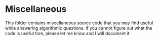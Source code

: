 # Miscellaneous

This folder contains miscellaneous source code that you may find useful while answering algorithmic questions. If you cannot figure out what the code is useful fore, please let me know and I will document it. 
